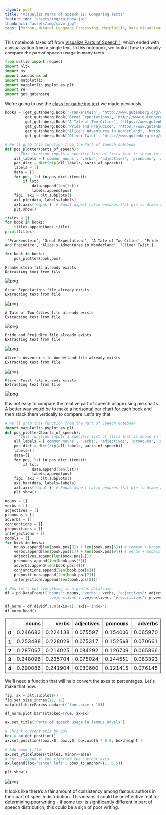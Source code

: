 ```yaml
---
layout: post
title: "Visualize Parts of Speech II: Comparing Texts"
feature-img: "assets/img/rainbow.jpg"
thumbnail: "assets/img/cave.jpg"
tags: [Python, Natural Language Processing, Matplotlib, Data Visualization]
---
```


This notebook takes off from [Visualize Parts of Speech 1](https://jss367.github.io/visualize-parts-of-speech-1.html), which ended with a visualization from a single text. In this notebook, we look at how to visually compare the part of speech usage in many texts.


```python
from urllib import request
import nltk
import os
import pandas as pd
import matplotlib
import matplotlib.pyplot as plt
import re
import get_gutenberg
```

We're going to use the [class for gathering text](https://jss367.github.io/Class-for-Gathering-Text.html) we made previously.


```python
books = [get_gutenberg.Book('Frankenstein', 'http://www.gutenberg.org/cache/epub/84/pg84.txt', 500),
         get_gutenberg.Book('Great Expectations', 'http://www.gutenberg.org/files/1400/1400-0.txt', 885),
         get_gutenberg.Book('A Tale of Two Cities', 'https://www.gutenberg.org/files/98/98-0.txt', 2400),
         get_gutenberg.Book('Pride and Prejudice', 'https://www.gutenberg.org/files/1342/1342-0.txt', 1200),
         get_gutenberg.Book("Alice's Adventures in Wonderland", 'https://www.gutenberg.org/files/11/11-0.txt', 1200),
         get_gutenberg.Book('Oliver Twist', 'http://www.gutenberg.org/cache/epub/730/pg730.txt', 500)]
```


```python
# We'll grab this function from the Part of Speech notebook
def pos_plotter(parts_of_speech):
    '''This function inputs a specific list of lists that is shown in the Part of Speech notebook'''
    all_labels = ['common_nouns', 'verbs', 'adjectives', 'pronouns', 'adverbs', 'proper_nouns', 'conjunctions', 'prepositions', 'interjections', 'modals']
    pos_dict = dict(zip(all_labels, parts_of_speech))
    labels = []
    data = []
    for pos, lst in pos_dict.items():
        if lst:
            data.append(len(lst))
            labels.append(pos)
    fig1, ax1 = plt.subplots()
    ax1.pie(data, labels=labels)
    ax1.axis('equal')  # Equal aspect ratio ensures that pie is drawn as a circle.
    plt.show()
```


```python
titles = []
for book in books:
    titles.append(book.title)
print(titles)
```

    ['Frankenstein', 'Great Expectations', 'A Tale of Two Cities', 'Pride and Prejudice', "Alice's Adventures in Wonderland", 'Oliver Twist']
    


```python
for book in books:
    pos_plotter(book.pos)
```

    Frankenstein file already exists
    Extracting text from file
    


![png]({{site.baseurl}}/assets/img/2017-08-01-Visualize-Parts-of-Speech-2_files/2017-08-01-Visualize-Parts-of-Speech-2_7_1.png)


    Great Expectations file already exists
    Extracting text from file
    


![png]({{site.baseurl}}/assets/img/2017-08-01-Visualize-Parts-of-Speech-2_files/2017-08-01-Visualize-Parts-of-Speech-2_7_3.png)


    A Tale of Two Cities file already exists
    Extracting text from file
    


![png]({{site.baseurl}}/assets/img/2017-08-01-Visualize-Parts-of-Speech-2_files/2017-08-01-Visualize-Parts-of-Speech-2_7_5.png)


    Pride and Prejudice file already exists
    Extracting text from file
    


![png]({{site.baseurl}}/assets/img/2017-08-01-Visualize-Parts-of-Speech-2_files/2017-08-01-Visualize-Parts-of-Speech-2_7_7.png)


    Alice's Adventures in Wonderland file already exists
    Extracting text from file
    


![png]({{site.baseurl}}/assets/img/2017-08-01-Visualize-Parts-of-Speech-2_files/2017-08-01-Visualize-Parts-of-Speech-2_7_9.png)


    Oliver Twist file already exists
    Extracting text from file
    


![png]({{site.baseurl}}/assets/img/2017-08-01-Visualize-Parts-of-Speech-2_files/2017-08-01-Visualize-Parts-of-Speech-2_7_11.png)


It is not easy to compare the relative part of speech usage using pie charts. A better way would be to make a horizontal bar chart for each book and then stack them vertically to compare. Let's try that.


```python
# We'll grab this function from the Part of Speech notebook
import matplotlib.pyplot as plt
def pos_plotter2(parts_of_speech):
    '''This function inputs a specific list of lists that is shown in the Part of Speech notebook'''
    all_labels = ['common_nouns', 'verbs', 'adjectives', 'pronouns', 'adverbs', 'proper_nouns', 'conjunctions', 'prepositions', 'interjections', 'modals']
    pos_dict = dict(zip(all_labels, parts_of_speech))
    labels=[]
    data=[]
    for pos, lst in pos_dict.items():
        if lst:
            data.append(len(lst))
            labels.append(pos)
    fig1, ax1 = plt.subplots()
    ax1.bar(data, labels=labels)
    ax1.axis('equal')  # Equal aspect ratio ensures that pie is drawn as a circle.
    plt.show()
```


```python
nouns = []
verbs = []
adjectives = []
pronouns = []
adverbs = []
conjunctions = []
prepositions = []
interjections = []
modals = []
for book in books:
    nouns.append(len(book.pos[0]) + len(book.pos[5])) # common + proper
    verbs.append(len(book.pos[1]) + len(book.pos[9])) # verbs + modals
    adjectives.append(len(book.pos[2]))
    pronouns.append(len(book.pos[3]))
    adverbs.append(len(book.pos[4]))
    conjunctions.append(len(book.pos[6]))
    prepositions.append(len(book.pos[7]))
    interjections.append(len(book.pos[8]))
```


```python
# Now let's put everything in a pandas dataframe
df = pd.DataFrame({'nouns': nouns, 'verbs': verbs, 'adjectives': adjectives, 'pronouns': pronouns, 'adverbs': adverbs,
                   'conjunctions': conjunctions, 'prepositions': prepositions, 'interjections': interjections})
```


```python
df_norm = df.div(df.sum(axis=1), axis='index')
df_norm.head()
```




<div>
<style scoped>
    .dataframe tbody tr th:only-of-type {
        vertical-align: middle;
    }

    .dataframe tbody tr th {
        vertical-align: top;
    }

    .dataframe thead th {
        text-align: right;
    }
</style>
<table border="1" class="dataframe">
  <thead>
    <tr style="text-align: right;">
      <th></th>
      <th>nouns</th>
      <th>verbs</th>
      <th>adjectives</th>
      <th>pronouns</th>
      <th>adverbs</th>
      <th>conjunctions</th>
      <th>prepositions</th>
      <th>interjections</th>
    </tr>
  </thead>
  <tbody>
    <tr>
      <th>0</th>
      <td>0.246683</td>
      <td>0.224138</td>
      <td>0.075597</td>
      <td>0.154036</td>
      <td>0.065970</td>
      <td>0.059315</td>
      <td>0.173450</td>
      <td>0.000812</td>
    </tr>
    <tr>
      <th>1</th>
      <td>0.253488</td>
      <td>0.228029</td>
      <td>0.075317</td>
      <td>0.152568</td>
      <td>0.070661</td>
      <td>0.051144</td>
      <td>0.167822</td>
      <td>0.000970</td>
    </tr>
    <tr>
      <th>2</th>
      <td>0.287067</td>
      <td>0.214025</td>
      <td>0.084292</td>
      <td>0.126739</td>
      <td>0.065866</td>
      <td>0.049669</td>
      <td>0.171285</td>
      <td>0.001057</td>
    </tr>
    <tr>
      <th>3</th>
      <td>0.248096</td>
      <td>0.235704</td>
      <td>0.075024</td>
      <td>0.144551</td>
      <td>0.083393</td>
      <td>0.044378</td>
      <td>0.167871</td>
      <td>0.000983</td>
    </tr>
    <tr>
      <th>4</th>
      <td>0.290086</td>
      <td>0.241904</td>
      <td>0.080600</td>
      <td>0.121415</td>
      <td>0.076145</td>
      <td>0.046469</td>
      <td>0.141839</td>
      <td>0.001542</td>
    </tr>
  </tbody>
</table>
</div>



We'll need a function that will help convert the axes to percentages. Let's make that now.


```python
fig, ax = plt.subplots()
fig.set_size_inches(12, 12)
matplotlib.rcParams.update({'font.size': 18})

df_norm.plot.barh(stacked=True, ax=ax)

ax.set_title("Parts of speech usage in famous novels")

# Shrink current axis by 20%
box = ax.get_position()
ax.set_position([box.x0, box.y0, box.width * 0.8, box.height])

# Add book titles
ax.set_yticklabels(titles, minor=False)
# Put a legend to the right of the current axis
ax.legend(loc='center left', bbox_to_anchor=(1, 0.5))

plt.show()
```


![png]({{site.baseurl}}/assets/img/2017-08-01-Visualize-Parts-of-Speech-2_files/2017-08-01-Visualize-Parts-of-Speech-2_14_0.png)


It looks like there's a fair amount of consistency among famous authors in their part of speech distribution. This means it could be an effective tool for determining poor writing - if some text is significantly different in part of speech distribution, this could be a sign of poor writing.
